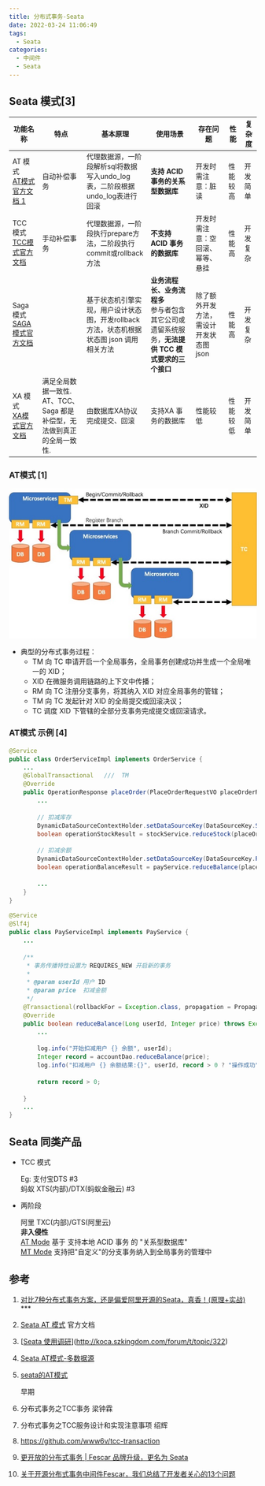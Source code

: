 ```yaml
---
title: 分布式事务-Seata
date: 2022-03-24 11:06:49
tags:
  - Seata
categories:
  - 中间件
  - Seata
---
```


<p></p>
<!-- more -->

[AT Mode]:https://github.com/seata/seata/wiki/AT-Mode
[MT Mode]:https://github.com/seata/seata/wiki/MT-Mode

## Seata 模式[3]

| 功能名称                                                     | 特点                                                         | 基本原理                                                     | 使用场景                                                     | 存在问题                                | 性能     | 复杂度   |
| ------------------------------------------------------------ | ------------------------------------------------------------ | ------------------------------------------------------------ | ------------------------------------------------------------ | --------------------------------------- | -------- | -------- |
| AT 模式<br>[AT模式官方文档 1](https://seata.io/zh-cn/docs/dev/mode/at-mode.html) | 自动补偿事务                                                 | 代理数据源，一阶段解析sql将数据写入undo_log表，二阶段根据undo_log表进行回滚 | **支持 ACID 事务的关系型数据库**                             | 开发时需注意：脏读                      | 性能较高 | 开发简单 |
| TCC 模式<br>[TCC模式官方文档](https://seata.io/zh-cn/docs/dev/mode/tcc-mode.html) | 手动补偿事务                                                 | 代理数据源，一阶段执行prepare方法，二阶段执行commit或rollback方法 | **不支持 ACID 事务的数据库**                                 | 开发时需注意：空回滚、幂等、悬挂        | 性能高   | 开发复杂 |
| Saga 模式<br>[SAGA模式官方文档](https://seata.io/zh-cn/docs/user/saga.html) |                                                              | 基于状态机引擎实现，用户设计状态图，开发rollback方法，状态机根据状态图 json 调用相关方法 | **业务流程长、业务流程多** <br>参与者包含其它公司或遗留系统服务，**无法提供 TCC 模式要求的三个接口** | 除了额外开发方法，需设计开发状态图 json | 性能高   | 开发复杂 |
| XA 模式<br>[XA模式官方文档](https://seata.io/zh-cn/docs/dev/mode/xa-mode.html) | 满足全局数据一致性. <br>AT、TCC、Saga 都是补偿型，无法做到真正的全局一致性. | 由数据库XA协议完成提交、回滚                                 | 支持XA 事务的数据库                                          | 性能较低                                | 性能较低 | 开发简单 |



### AT模式 [1]
![AT模式](./images/AT.jpg)


+ 典型的分布式事务过程：
  - TM 向 TC 申请开启一个全局事务，全局事务创建成功并生成一个全局唯一的 XID；
  - XID 在微服务调用链路的上下文中传播；
  - RM 向 TC 注册分支事务，将其纳入 XID 对应全局事务的管辖；
  - TM 向 TC 发起针对 XID 的全局提交或回滚决议；
  - TC 调度 XID 下管辖的全部分支事务完成提交或回滚请求。

### AT模式 示例 [4]
``` Java
@Service
public class OrderServiceImpl implements OrderService {
    ...
    @GlobalTransactional   ///  TM
    @Override
    public OperationResponse placeOrder(PlaceOrderRequestVO placeOrderRequestVO) throws Exception {
        ...

        // 扣减库存
        DynamicDataSourceContextHolder.setDataSourceKey(DataSourceKey.STOCK);
        boolean operationStockResult = stockService.reduceStock(placeOrderRequestVO.getProductId(), amount);

        // 扣减余额
        DynamicDataSourceContextHolder.setDataSourceKey(DataSourceKey.PAY);
        boolean operationBalanceResult = payService.reduceBalance(placeOrderRequestVO.getUserId(), price);

        ...
    }
}
```


``` Java
@Service
@Slf4j
public class PayServiceImpl implements PayService {
    ...

    /**
     * 事务传播特性设置为 REQUIRES_NEW 开启新的事务
     *
     * @param userId 用户 ID
     * @param price  扣减金额
     */
    @Transactional(rollbackFor = Exception.class, propagation = Propagation.REQUIRES_NEW)   /// RM
    @Override
    public boolean reduceBalance(Long userId, Integer price) throws Exception {
        ...

        log.info("开始扣减用户 {} 余额", userId);
        Integer record = accountDao.reduceBalance(price);
        log.info("扣减用户 {} 余额结果:{}", userId, record > 0 ? "操作成功" : "扣减余额失败");

        return record > 0;

    }
    ...
}
```



## Seata 同类产品

+ TCC 模式

  Eg: 支付宝DTS #3<br>蚂蚁 XTS(内部)/DTX(蚂蚁金融云) #3 <br/>



+ 两阶段

  阿里 TXC(内部)/GTS(阿里云) <br>**非入侵性** <br>[AT Mode][AT Mode] 基于 支持本地 ACID 事务 的 "关系型数据库" <br>[MT Mode][MT Mode] 支持把"自定义"的分支事务纳入到全局事务的管理中



## 参考

1. [对比7种分布式事务方案，还是偏爱阿里开源的Seata，真香！(原理+实战)](https://mp.weixin.qq.com/s?__biz=MzU3MDAzNDg1MA==&mid=2247499421&idx=1&sn=a55797652284bafd9216ea981f4125e0)  ***
2. [Seata AT 模式](https://seata.io/zh-cn/docs/dev/mode/at-mode.html)  官方文档
3. [[Seata 使用调研](http://koca.szkingdom.com/forum/t/topic/322)](http://koca.szkingdom.com/forum/t/topic/322)
4. [Seata AT模式-多数据源](https://github.com/www6v/seata-samples/tree/master/multiple-datasource)
5. [seata的AT模式](https://blog.csdn.net/abcd930704/article/details/121650029)



   早期

1. 分布式事务之TCC事务 梁钟霖
2. 分布式事务之TCC服务设计和实现注意事项 绍辉
3. https://github.com/www6v/tcc-transaction
4. [更开放的分布式事务 | Fescar 品牌升级，更名为 Seata](https://mp.weixin.qq.com/s/S0touTyVWfolEqgFaAjLxg)
5. [关于开源分布式事务中间件Fescar，我们总结了开发者关心的13个问题](https://mp.weixin.qq.com/s/XTCZEZdmToWrETbR1GtR4g)



